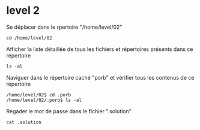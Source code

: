 # level 2
Se déplacer dans le rpertoire "/home/level/02"
```ssh
cd /home/level/02
```
Afficher la liste détaillée de tous les fichiers et répertoires présents dans ce répertoire 
```
ls -al
```
Naviguer dans le répertoire caché "porb" et vérifier tous les contenus de ce répertoire 
```ssh
/home/level/02$ cd .porb
/home/level/02/.porb$ ls -al
```
Regader le mot de passe dans le fichier ".solution"
```ssh
cat .solution
```

